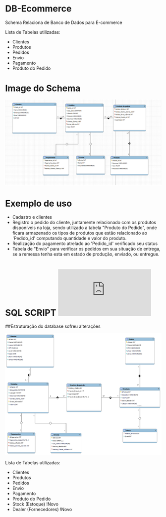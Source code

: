 # DB-Ecommerce

Schema Relaciona de Banco de Dados para E-commerce

Lista de Tabelas utilizadas:

- Clientes
- Produtos
- Pedidos
- Envio
- Pagamento
- Produto do Pedido

# Image do Schema

![db_schema](https://github.com/Muamm4/DB-Ecommerce/blob/main/db_schema.png)


# Exemplo de uso


- Cadastro e clientes
- Registro o pedido do cliente, juntamente relacionado com os produtos disponíveis na loja, sendo utilizado a tabela "Produto do Pedido", onde ficara armazenado os tipos de produtos que estão relacionado ao 'Pedido_id' computando quantidade e valor do produto.
- Realização do pagamento atrelado ao 'Pedido_id' verificado seu status
- Tabela de "Envio" para verificar os pedidos em sua situação de entrega, se a remessa tenha esta em estado de produção, enviado, ou entregue.


#  SQL SCRIPT ![(Visualizar)](https://github.com/Muamm4/DB-Ecommerce/blob/main/e_commerce.sql)

##Estruturação do database sofreu alterações

![e_commerce_db](https://github.com/Muamm4/DB-Ecommerce/blob/main/e_commerce.png)


Lista de Tabelas utilizadas:

- Clientes
- Produtos
- Pedidos
- Envio
- Pagamento
- Produto do Pedido
- Stock (Estoque) !Novo
- Dealer (Fornecedores) !Novo




